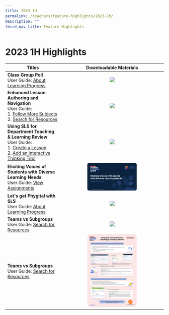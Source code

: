 ```yaml
---
title: 2023 1H
permalink: /teachers/feature-highlights/2023-1h/
description: ""
third_nav_title: Feature Highlights
---
```

<h1>2023 1H Highlights</h1>

<table>
  <thead>
    <tr>
      <th style="text-align: center;">Titles</th>
      <th style="text-align: center;">Downloadable Materials</th>
    </tr>
  </thead>
  <tbody>
    <tr>
      <td style="text-align: left;">
        <strong>Class Group Poll</strong><br>
        User Guide: <a target="_blank" href="teacher/LearningProgress/About.html">About Learning Progress</a>
      </td>
      <td style="text-align: center;">
        <a target="_blank" href="/files/Userguide/Useful%20Resources/R18_ClassGroupPoll.pdf">
          <img style="width: 50%;" src="/images/2Teacher/Useful%20Resources/R18_ClassGroupPoll.png">
        </a>
      </td>
    </tr>
    <tr>
      <td style="text-align: left;">
        <strong>Enhanced Lesson Authoring and Navigation</strong><br>
        User Guide:<br>
        1. <a target="_blank" href="teacher/MySubjects/FollowMoreSubjects.html">Follow More Subjects</a><br>
        2. <a target="_blank" href="teacher/LessonResources/SearchForResources.html">Search for Resources</a>
      </td>
      <td style="text-align: center;">
        <a target="_blank" href="/files/Userguide/Useful%20Resources/R18_Enhanced_Lesson_Authoring_navigation.pdf">
          <img style="width: 50%;" src="/images/2Teacher/Useful%20Resources/R18_Enhanced_Lesson_Authoring_navigation.png">
        </a>
      </td>
    </tr>
    <tr>
      <td style="text-align: left;">
        <strong>Using SLS for Department Teaching &amp; Learning Review</strong><br>
        User Guide:<br>
        1. <a target="_blank" href="teacher/LessonManagement/CreateLesson.html">Create a Lesson</a><br>
        2. <a target="_blank" href="teacher/LessonManagement/AddITT.html">Add an Interactive Thinking Tool</a>
      </td>
      <td style="text-align: center;">
        <a target="_blank" href="/files/Userguide/Useful%20Resources/Using_SLS_for_Dept_review.pdf">
          <img style="width: 50%;" src="/images/2Teacher/Useful%20Resources/Using_SLS_for_Dept_review.png">
        </a>
      </td>
    </tr>
    <tr>
      <td style="text-align: left;">
        <strong>Eliciting Voices of Students with Diverse Learning Needs</strong><br>
        User Guide: <a target="_blank" href="teacher/AssignmentFeedback/ViewAssignments.html">View Assignments</a>
      </td>
      <td style="text-align: center;">
<a target="_blank" href="http://for.edu.sg/EVS">
          <img style="width: 50%;" src="/images/2Teacher/Useful%20Resources/cotf.png">
        </a>
      </td>
    </tr>
    <tr>
      <td style="text-align: left;">
        <strong>Let's get Phygital with SLS</strong><br>
        User Guide: <a target="_blank" href="teacher/AssignmentFeedback/ViewAssignments.html">About Learning Progress</a>
      </td>
      <td style="text-align: center;">
         <a target="_blank" href="/files/Userguide/Useful%20Resources/Phygital_learning.pdf">
          <img style="width: 50%;" src="/images/2Teacher/Useful%20Resources/Phygital_learning.png">
        </a>
      </td>
    </tr>
     <tr>
      <td style="text-align: left;">
        <strong>Teams vs Subgroups</strong><br>
        User Guide: <a target="_blank" href="teacher/LessonResources/SearchForResources.html">Search for Resources</a>
      </td>
      <td style="text-align: center;">
         <a target="_blank" href="/files/Userguide/Useful%20Resources/TeamsvsSubgroups.pdf">
          <img style="width: 50%;" src="/images/2Teacher/Useful%20Resources/TeamsvsSubgroups.png">
        </a>
      </td>
    </tr>
		<tr>
      <td style="text-align: left;">
        <strong>Teams vs Subgroups</strong><br>
        User Guide: <a target="_blank" href="teacher/LessonResources/SearchForResources.html">Search for Resources</a>
      </td>
      <td style="text-align: center;">
         <a target="_blank" href="/files/Marcomms/Feature Highlights/using sls for dept review.pdf">
          <img style="width: 50%;" src="/images/2Teacher/Marcomms/Feature Highlights/using sls for dept review.png">
        </a>
      </td>
    </tr>
  </tbody>
</table>


<style>
img {
  border-radius: 5%
}
</style>